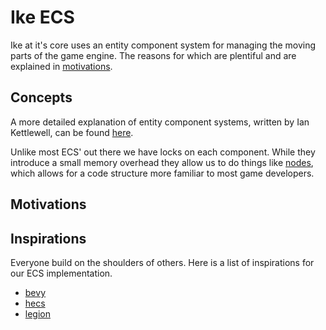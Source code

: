 # Ike ECS
Ike at it's core uses an entity component system for managing the moving parts of the game engine.
The reasons for which are plentiful and are explained in [motivations](#motivations).

## Concepts
A more detailed explanation of entity component systems, written by Ian Kettlewell, 
can be found [here](https://ianjk.com/ecs-in-rust/).

Unlike most ECS' out there we have locks on each component.
While they introduce a small memory overhead they allow us to do things like [nodes](../ike-node/),
which allows for a code structure more familiar to most game developers.

## Motivations

## Inspirations
Everyone build on the shoulders of others. Here is a list of inspirations for our ECS implementation.
 * [bevy](https://bevyengine.org/)
 * [hecs](https://docs.rs/hecs/latest/hecs/)
 * [legion](https://docs.rs/legion/0.4.0/legion/)